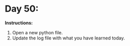 # Day 50: 
**Instructions:** 
1. Open a new python file.
2. Update the log file with what you have learned today.
